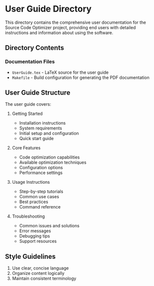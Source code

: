 # User Guide Directory

This directory contains the comprehensive user documentation for the Source Code Optimizer project, providing end users with detailed instructions and information about using the software.

## Directory Contents

### Documentation Files
- `UserGuide.tex` - LaTeX source for the user guide
- `Makefile` - Build configuration for generating the PDF documentation

## User Guide Structure

The user guide covers:

1. Getting Started
   - Installation instructions
   - System requirements
   - Initial setup and configuration
   - Quick start guide

2. Core Features
   - Code optimization capabilities
   - Available optimization techniques
   - Configuration options
   - Performance settings

3. Usage Instructions
   - Step-by-step tutorials
   - Common use cases
   - Best practices
   - Command reference

4. Troubleshooting
   - Common issues and solutions
   - Error messages
   - Debugging tips
   - Support resources

## Style Guidelines

1. Use clear, concise language
2. Organize content logically
3. Maintain consistent terminology
